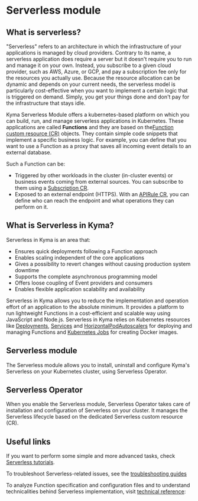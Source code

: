 # Serverless module

## What is serverless?

"Serverless" refers to an architecture in which the infrastructure of your applications is managed by cloud providers. Contrary to its name, a serverless application does require a server but it doesn't require you to run and manage it on your own. Instead, you subscribe to a given cloud provider, such as AWS, Azure, or GCP, and pay a subscription fee only for the resources you actually use. Because the resource allocation can be dynamic and depends on your current needs, the serverless model is particularly cost-effective when you want to implement a certain logic that is triggered on demand. Simply, you get your things done and don't pay for the infrastructure that stays idle.

Kyma Serverless Module offers a kubernetes-based platform on which you can build, run, and manage serverless applications in Kubernetes. These applications are called **Functions** and they are based on the[Function custom resource (CR)](/docs/user/06-10-function.md) objects. They contain simple code snippets that implement a specific business logic. For example, you can define that you want to use a Function as a proxy that saves all incoming event details to an external database.

Such a Function can be:

- Triggered by other workloads in the cluster (in-cluster events) or business events coming from external sources. You can subscribe to them using a [Subscription CR](https://github.com/kyma-project/kyma/blob/main/docs/05-technical-reference/00-custom-resources/evnt-01-subscription.md).
- Exposed to an external endpoint (HTTPS). With an [APIRule CR](https://github.com/kyma-project/kyma/blob/main/docs/05-technical-reference/00-custom-resources/apix-01-apirule.md), you can define who can reach the endpoint and what operations they can perform on it.

## What is Serverless in Kyma?

Serverless in Kyma is an area that:

- Ensures quick deployments following a Function approach
- Enables scaling independent of the core applications
- Gives a possibility to revert changes without causing production system downtime
- Supports the complete asynchronous programming model
- Offers loose coupling of Event providers and consumers
- Enables flexible application scalability and availability

Serverless in Kyma allows you to reduce the implementation and operation effort of an application to the absolute minimum. It provides a platform to run lightweight Functions in a cost-efficient and scalable way using JavaScript and Node.js. Serverless in Kyma relies on Kubernetes resources like [Deployments](https://kubernetes.io/docs/concepts/workloads/controllers/deployment/), [Services](https://kubernetes.io/docs/concepts/services-networking/service/) and [HorizontalPodAutoscalers](https://kubernetes.io/docs/tasks/run-application/horizontal-pod-autoscale/) for deploying and managing Functions and [Kubernetes Jobs](https://kubernetes.io/docs/concepts/workloads/controllers/jobs-run-to-completion/) for creating Docker images.

## Serverless module

The Serverless module allows you to install, uninstall and configure Kyma's Serverless on your Kubernetes cluster, using Serverless Operator.

## Serverless Operator

When you enable the Serverless module, Serverless Operator takes care of installation and configuration of Serverless on your cluster. It manages the Serverless lifecycle based on the dedicated Serverless custom resource (CR).

## Useful links

If you want to perform some simple and more advanced tasks, check [Serverless tutorials](/docs/user/00-01-tutorials.md).

To troubleshoot Serverless-related issues, see the [troubleshooting guides](/docs/user/00-03-troubleshooting-guides.md)

To analyze Function specification and configuration files and to understand technicalities behind Serverless implementation, visit [technical reference](/docs/user/00-02-technical-reference.md):